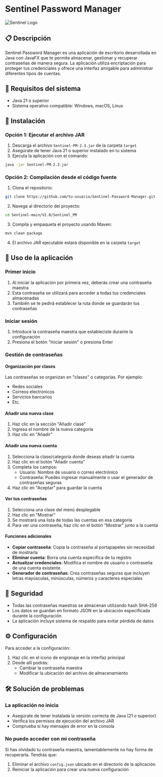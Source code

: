 # Sentinel Password Manager

![Sentinel Logo](src/main/resources/com/sentinel/sentinel_pm/Media/iconoSentinelVectorizado-removebg-preview.png)

## 📋 Descripción

Sentinel Password Manager es una aplicación de escritorio desarrollada en Java con JavaFX que te permite almacenar, gestionar y recuperar contraseñas de manera segura. La aplicación utiliza encriptación para proteger tus credenciales y ofrece una interfaz amigable para administrar diferentes tipos de cuentas.

## 🔧 Requisitos del sistema

- Java 21 o superior
- Sistema operativo compatible: Windows, macOS, Linux

## 🚀 Instalación

### Opción 1: Ejecutar el archivo JAR

1. Descarga el archivo `Sentinel-PM-2.3.jar` de la carpeta `target`
2. Asegúrate de tener Java 21 o superior instalado en tu sistema
3. Ejecuta la aplicación con el comando:

```bash
java -jar Sentinel-PM-2.3.jar
```

### Opción 2: Compilación desde el código fuente

1. Clona el repositorio:

```bash
git clone https://github.com/tu-usuario/Sentinel-Password-Manager.git
```

2. Navega al directorio del proyecto:

```bash
cd Sentinel-main/V2.0/Sentinel_PM
```

3. Compila y empaqueta el proyecto usando Maven:

```bash
mvn clean package
```

4. El archivo JAR ejecutable estará disponible en la carpeta `target`

## 📱 Uso de la aplicación

### Primer inicio

1. Al iniciar la aplicación por primera vez, deberás crear una contraseña maestra
2. Esta contraseña se utilizará para acceder a todas tus credenciales almacenadas
3. También se te pedirá establecer la ruta donde se guardarán tus contraseñas

### Iniciar sesión

1. Introduce la contraseña maestra que estableciste durante la configuración
2. Presiona el botón "Iniciar sesión" o presiona Enter

### Gestión de contraseñas

#### Organización por clases

Las contraseñas se organizan en "clases" o categorías. Por ejemplo:
- Redes sociales
- Correos electrónicos
- Servicios bancarios
- Etc.

#### Añadir una nueva clase

1. Haz clic en la sección "Añadir clase"
2. Ingresa el nombre de la nueva categoría
3. Haz clic en "Añadir"

#### Añadir una nueva cuenta

1. Selecciona la clase/categoría donde deseas añadir la cuenta
2. Haz clic en el botón "Añadir cuenta"
3. Completa los campos:
   - Usuario: Nombre de usuario o correo electrónico
   - Contraseña: Puedes ingresar manualmente o usar el generador de contraseñas seguras
4. Haz clic en "Aceptar" para guardar la cuenta

#### Ver tus contraseñas

1. Selecciona una clase del menú desplegable
2. Haz clic en "Mostrar"
3. Se mostrará una lista de todas las cuentas en esa categoría
4. Para ver una contraseña, haz clic en el botón "Mostrar" junto a la cuenta

#### Funciones adicionales

- **Copiar contraseña**: Copia la contraseña al portapapeles sin necesidad de mostrarla
- **Eliminar cuenta**: Borra una cuenta específica de tu registro
- **Actualizar credenciales**: Modifica el nombre de usuario o contraseña de una cuenta existente
- **Generador de contraseñas**: Crea contraseñas seguras que incluyen letras mayúsculas, minúsculas, números y caracteres especiales

## 🔐 Seguridad

- Todas las contraseñas maestras se almacenan utilizando hash SHA-256
- Los datos se guardan en formato JSON en la ubicación especificada durante la configuración
- La aplicación incluye sistema de respaldo para evitar pérdida de datos

## ⚙️ Configuración

Para acceder a la configuración:
1. Haz clic en el icono de engranaje en la interfaz principal
2. Desde allí podrás:
   - Cambiar la contraseña maestra
   - Modificar la ubicación del archivo de almacenamiento

## 🛠️ Solución de problemas

### La aplicación no inicia

- Asegúrate de tener instalada la versión correcta de Java (21 o superior)
- Verifica los permisos de ejecución del archivo JAR
- Comprueba si hay mensajes de error en la consola

### No puedo acceder con mi contraseña

Si has olvidado tu contraseña maestra, lamentablemente no hay forma de recuperarla. Tendrás que:
1. Eliminar el archivo `config.json` ubicado en el directorio de la aplicación
2. Reiniciar la aplicación para crear una nueva configuración
